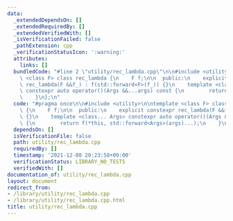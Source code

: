 ```yaml
---
data:
  _extendedDependsOn: []
  _extendedRequiredBy: []
  _extendedVerifiedWith: []
  _isVerificationFailed: false
  _pathExtension: cpp
  _verificationStatusIcon: ':warning:'
  attributes:
    links: []
  bundledCode: "#line 2 \"utility/rec_lambda.cpp\"\n\n#include <utility>\n\ntemplate\
    \ <class F> class rec_lambda {\n    F f;\n\n  public:\n    explicit constexpr\
    \ rec_lambda(F &&f_) : f(std::forward<F>(f_)) {}\n    template <class... Args>\
    \ constexpr auto operator()(Args &&...args) const {\n        return f(*this, std::forward<Args>(args)...);\n\
    \    }\n};\n"
  code: "#pragma once\n\n#include <utility>\n\ntemplate <class F> class rec_lambda\
    \ {\n    F f;\n\n  public:\n    explicit constexpr rec_lambda(F &&f_) : f(std::forward<F>(f_))\
    \ {}\n    template <class... Args> constexpr auto operator()(Args &&...args) const\
    \ {\n        return f(*this, std::forward<Args>(args)...);\n    }\n};\n"
  dependsOn: []
  isVerificationFile: false
  path: utility/rec_lambda.cpp
  requiredBy: []
  timestamp: '2021-12-08 20:23:58+09:00'
  verificationStatus: LIBRARY_NO_TESTS
  verifiedWith: []
documentation_of: utility/rec_lambda.cpp
layout: document
redirect_from:
- /library/utility/rec_lambda.cpp
- /library/utility/rec_lambda.cpp.html
title: utility/rec_lambda.cpp
---
```

